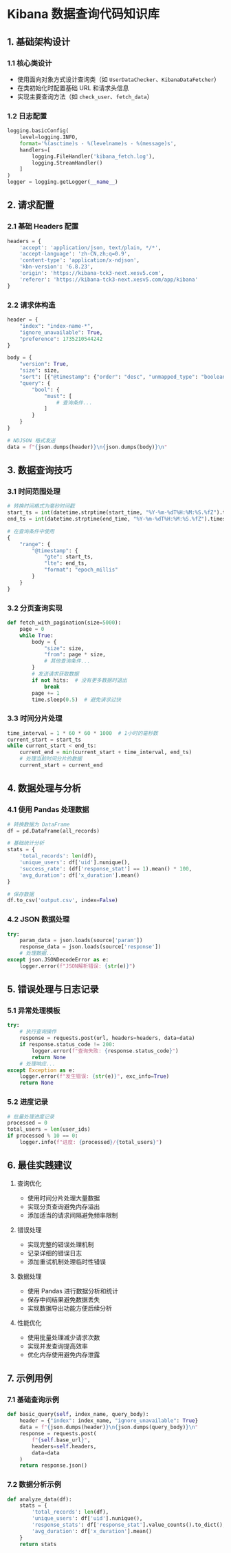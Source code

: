 # Kibana 数据查询代码知识库

## 1. 基础架构设计

### 1.1 核心类设计
- 使用面向对象方式设计查询类（如 `UserDataChecker`、`KibanaDataFetcher`）
- 在类初始化时配置基础 URL 和请求头信息
- 实现主要查询方法（如 `check_user`、`fetch_data`）

### 1.2 日志配置
```python
logging.basicConfig(
    level=logging.INFO,
    format='%(asctime)s - %(levelname)s - %(message)s',
    handlers=[
        logging.FileHandler('kibana_fetch.log'),
        logging.StreamHandler()
    ]
)
logger = logging.getLogger(__name__)
```

## 2. 请求配置

### 2.1 基础 Headers 配置
```python
headers = {
    'accept': 'application/json, text/plain, */*',
    'accept-language': 'zh-CN,zh;q=0.9',
    'content-type': 'application/x-ndjson',
    'kbn-version': '6.8.23',
    'origin': 'https://kibana-tck3-next.xesv5.com',
    'referer': 'https://kibana-tck3-next.xesv5.com/app/kibana'
}
```

### 2.2 请求体构造
```python
header = {
    "index": "index-name-*",
    "ignore_unavailable": True,
    "preference": 1735210544242
}

body = {
    "version": True,
    "size": size,
    "sort": [{"@timestamp": {"order": "desc", "unmapped_type": "boolean"}}],
    "query": {
        "bool": {
            "must": [
                # 查询条件...
            ]
        }
    }
}

# NDJSON 格式发送
data = f"{json.dumps(header)}\n{json.dumps(body)}\n"
```

## 3. 数据查询技巧

### 3.1 时间范围处理
```python
# 转换时间格式为毫秒时间戳
start_ts = int(datetime.strptime(start_time, "%Y-%m-%dT%H:%M:%S.%fZ").timestamp() * 1000)
end_ts = int(datetime.strptime(end_time, "%Y-%m-%dT%H:%M:%S.%fZ").timestamp() * 1000)

# 在查询条件中使用
{
    "range": {
        "@timestamp": {
            "gte": start_ts,
            "lte": end_ts,
            "format": "epoch_millis"
        }
    }
}
```

### 3.2 分页查询实现
```python
def fetch_with_pagination(size=5000):
    page = 0
    while True:
        body = {
            "size": size,
            "from": page * size,
            # 其他查询条件...
        }
        # 发送请求获取数据
        if not hits:  # 没有更多数据时退出
            break
        page += 1
        time.sleep(0.5)  # 避免请求过快
```

### 3.3 时间分片处理
```python
time_interval = 1 * 60 * 60 * 1000  # 1小时的毫秒数
current_start = start_ts
while current_start < end_ts:
    current_end = min(current_start + time_interval, end_ts)
    # 处理当前时间分片的数据
    current_start = current_end
```

## 4. 数据处理与分析

### 4.1 使用 Pandas 处理数据
```python
# 转换数据为 DataFrame
df = pd.DataFrame(all_records)

# 基础统计分析
stats = {
    'total_records': len(df),
    'unique_users': df['uid'].nunique(),
    'success_rate': (df['response_stat'] == 1).mean() * 100,
    'avg_duration': df['x_duration'].mean()
}

# 保存数据
df.to_csv('output.csv', index=False)
```

### 4.2 JSON 数据处理
```python
try:
    param_data = json.loads(source['param'])
    response_data = json.loads(source['response'])
    # 处理数据...
except json.JSONDecodeError as e:
    logger.error(f"JSON解析错误: {str(e)}")
```

## 5. 错误处理与日志记录

### 5.1 异常处理模板
```python
try:
    # 执行查询操作
    response = requests.post(url, headers=headers, data=data)
    if response.status_code != 200:
        logger.error(f"查询失败: {response.status_code}")
        return None
    # 处理响应...
except Exception as e:
    logger.error(f"发生错误: {str(e)}", exc_info=True)
    return None
```

### 5.2 进度记录
```python
# 批量处理进度记录
processed = 0
total_users = len(user_ids)
if processed % 10 == 0:
    logger.info(f"进度: {processed}/{total_users}")
```

## 6. 最佳实践建议

1. 查询优化
   - 使用时间分片处理大量数据
   - 实现分页查询避免内存溢出
   - 添加适当的请求间隔避免频率限制

2. 错误处理
   - 实现完整的错误处理机制
   - 记录详细的错误日志
   - 添加重试机制处理临时性错误

3. 数据处理
   - 使用 Pandas 进行数据分析和统计
   - 保存中间结果避免数据丢失
   - 实现数据导出功能方便后续分析

4. 性能优化
   - 使用批量处理减少请求次数
   - 实现并发查询提高效率
   - 优化内存使用避免内存泄露

## 7. 示例用例

### 7.1 基础查询示例
```python
def basic_query(self, index_name, query_body):
    header = {"index": index_name, "ignore_unavailable": True}
    data = f"{json.dumps(header)}\n{json.dumps(query_body)}\n"
    response = requests.post(
        f"{self.base_url}",
        headers=self.headers,
        data=data
    )
    return response.json()
```

### 7.2 数据分析示例
```python
def analyze_data(df):
    stats = {
        'total_records': len(df),
        'unique_users': df['uid'].nunique(),
        'response_stats': df['response_stat'].value_counts().to_dict(),
        'avg_duration': df['x_duration'].mean()
    }
    return stats
```
